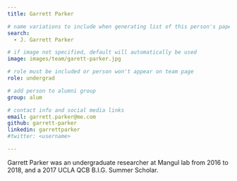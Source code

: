 ```yaml
---
title: Garrett Parker

# name variations to include when generating list of this person's papers
search:
  - J. Garrett Parker

# if image not specified, default will automatically be used
image: images/team/garett-parker.jpg

# role must be included or person won't appear on team page
role: undergrad

# add person to alumni group
group: alum

# contact info and social media links
email: garrett.parker@me.com
github: garrett-parker
linkedin: garrettparker
#twitter: <username>

---
```


Garrett Parker was an undergraduate researcher at Mangul lab from 2016 to 2018, and a 2017 UCLA QCB B.I.G. Summer Scholar. 
